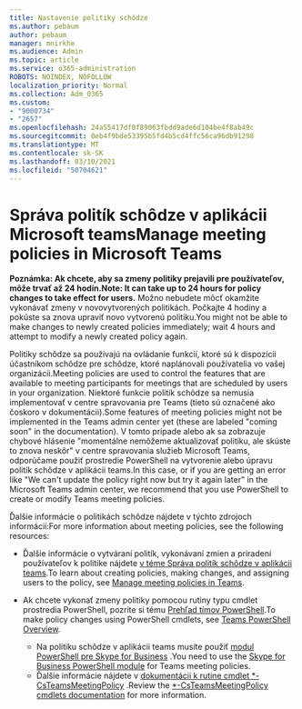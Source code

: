 ```yaml
---
title: Nastavenie politiky schôdze
ms.author: pebaum
author: pebaum
manager: mnirkhe
ms.audience: Admin
ms.topic: article
ms.service: o365-administration
ROBOTS: NOINDEX, NOFOLLOW
localization_priority: Normal
ms.collection: Adm_O365
ms.custom:
- "9000734"
- "2657"
ms.openlocfilehash: 24a55417df0f89063fbdd9ade6d104be4f8ab49c
ms.sourcegitcommit: 0eb4f9bde53395b5fd4b5cd4ffc56ca96db91298
ms.translationtype: MT
ms.contentlocale: sk-SK
ms.lasthandoff: 03/10/2021
ms.locfileid: "50704621"
---
```

# <a name="manage-meeting-policies-in-microsoft-teams"></a><span data-ttu-id="97b6a-102">Správa politík schôdze v aplikácii Microsoft teams</span><span class="sxs-lookup"><span data-stu-id="97b6a-102">Manage meeting policies in Microsoft Teams</span></span>

<span data-ttu-id="97b6a-103">**Poznámka: Ak chcete, aby sa zmeny politiky prejavili pre používateľov, môže trvať až 24 hodín.**</span><span class="sxs-lookup"><span data-stu-id="97b6a-103">**Note: It can take up to 24 hours for policy changes to take effect for users.**</span></span> <span data-ttu-id="97b6a-104">Možno nebudete môcť okamžite vykonávať zmeny v novovytvorených politikách. Počkajte 4 hodiny a pokúste sa znova upraviť novo vytvorenú politiku.</span><span class="sxs-lookup"><span data-stu-id="97b6a-104">You might not be able to make changes to newly created policies immediately; wait 4 hours and attempt to modify a newly created policy again.</span></span>

<span data-ttu-id="97b6a-105">Politiky schôdze sa používajú na ovládanie funkcií, ktoré sú k dispozícii účastníkom schôdze pre schôdze, ktoré naplánovali používatelia vo vašej organizácii.</span><span class="sxs-lookup"><span data-stu-id="97b6a-105">Meeting policies are used to control the features that are available to meeting participants for meetings that are scheduled by users in your organization.</span></span> <span data-ttu-id="97b6a-106">Niektoré funkcie politík schôdze sa nemusia implementovať v centre spravovania pre Teams (tieto sú označené ako čoskoro v dokumentácii).</span><span class="sxs-lookup"><span data-stu-id="97b6a-106">Some features of meeting policies might not be implemented in the Teams admin center yet (these are labeled "coming soon" in the documentation).</span></span> <span data-ttu-id="97b6a-107">V tomto prípade alebo ak sa zobrazuje chybové hlásenie "momentálne nemôžeme aktualizovať politiku, ale skúste to znova neskôr" v centre spravovania služieb Microsoft Teams, odporúčame použiť prostredie PowerShell na vytvorenie alebo úpravu politík schôdze v aplikácii teams.</span><span class="sxs-lookup"><span data-stu-id="97b6a-107">In this case, or if you are getting an error like "We can't update the policy right now but try it again later" in the Microsoft Teams admin center, we recommend that you use PowerShell to create or modify Teams meeting policies.</span></span> 

<span data-ttu-id="97b6a-108">Ďalšie informácie o politikách schôdze nájdete v týchto zdrojoch informácií:</span><span class="sxs-lookup"><span data-stu-id="97b6a-108">For more information about meeting policies, see the following resources:</span></span>

- <span data-ttu-id="97b6a-109">Ďalšie informácie o vytváraní politík, vykonávaní zmien a priradení používateľov k politike nájdete [v téme Správa politík schôdze v aplikácii teams](https://docs.microsoft.com/microsoftteams/meeting-policies-in-teams).</span><span class="sxs-lookup"><span data-stu-id="97b6a-109">To learn about creating policies, making changes, and assigning users to the policy, see [Manage meeting policies in Teams](https://docs.microsoft.com/microsoftteams/meeting-policies-in-teams).</span></span>

- <span data-ttu-id="97b6a-110">Ak chcete vykonať zmeny politiky pomocou rutiny typu cmdlet prostredia PowerShell, pozrite si tému [Prehľad tímov PowerShell](https://docs.microsoft.com/microsoftteams/teams-powershell-overview).</span><span class="sxs-lookup"><span data-stu-id="97b6a-110">To make policy changes using PowerShell cmdlets, see [Teams PowerShell Overview](https://docs.microsoft.com/microsoftteams/teams-powershell-overview).</span></span> 
    - <span data-ttu-id="97b6a-111">Na politiku schôdze v aplikácii teams musíte použiť [modul PowerShell pre Skype for Business](https://docs.microsoft.com/skypeforbusiness/set-up-your-computer-for-windows-powershell/download-and-install-the-skype-for-business-online-connector) .</span><span class="sxs-lookup"><span data-stu-id="97b6a-111">You need to use the [Skype for Business PowerShell module](https://docs.microsoft.com/skypeforbusiness/set-up-your-computer-for-windows-powershell/download-and-install-the-skype-for-business-online-connector) for Teams meeting policies.</span></span> 
    - <span data-ttu-id="97b6a-112">Ďalšie informácie nájdete v [dokumentácii k rutine cmdlet \*-CsTeamsMeetingPolicy](https://docs.microsoft.com/search/?search=CsTeamsMeetingPolicy&view=skype-ps) .</span><span class="sxs-lookup"><span data-stu-id="97b6a-112">Review the [\*-CsTeamsMeetingPolicy cmdlets documentation](https://docs.microsoft.com/search/?search=CsTeamsMeetingPolicy&view=skype-ps) for more information.</span></span>

